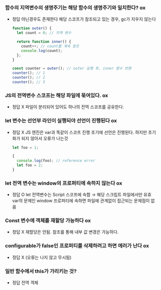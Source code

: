 ### 함수의 지역변수의 생명주기는 해당 함수의 생명주기와 일치한다? ox

- 정답
  아닌경우도 존재한다
  해당 스코프가 참조되고 있는 경우, gc가 지우지 않는다

  ```jsx
  function outer() {
    let count = 0; // 지역 변수

    return function inner() {
      count++; // count를 계속 참조
      console.log(count);
    };
  }

  const counter = outer(); // outer 실행 후, inner 함수 반환
  counter(); // 1
  counter(); // 2
  counter(); // 3
  ```

### JS의 전역변수 스코프는 해당 파일에 묶여있다. ox

- 정답
  X
  파일이 분리되어 있어도 하나의 전역 스코프를 공유한다.

### let 변수는 선언부 라인이 실행되야 선언이 진행된다 ox

- 정답
  X
  JS 엔진은 var과 똑같이 스코프 진행 초기에 선언은 진행된다. 하지만 초기화가 되지 않아서 오류가 나는것

  ```jsx
  let foo = 1;

  {
    console.log(foo); // reference error
    let foo = 2;
  }
  ```

### let 전역 변수는 window의 프로퍼티에 속하지 않는다 ox

- 정답
  O
  let 전역변수는 Script 스코프에 속함 → 해당 스크립트 파일에서만 유효
  var의 문제인 window 프로퍼티에 속하면 파일에 관계없이 접근되는 문제점이 없음

### Const 변수에 객체를 재할당 가능하다 ox

- 정답
  X
  재할당은 안됨. 참조를 통해 내부 값 변경은 가능하다.

### configurable가 false인 프로퍼티를 삭제하려고 하면 에러가 난다 ox

- 정답
  X (오류는 나지 않고 무시됨)

### 일반 함수에서 this가 가리키는 것?

- 정답
  전역 객체
